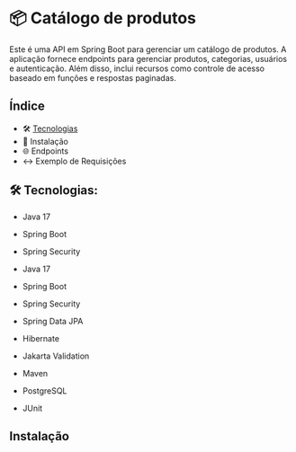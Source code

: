 # 📦 Catálogo de produtos

Este é uma API em Spring Boot para gerenciar um catálogo de produtos. A aplicação fornece endpoints para gerenciar produtos, categorias, usuários e autenticação. Além disso, inclui recursos como controle de acesso baseado em funções e respostas paginadas.


## Índice
- 🛠️ [Tecnologias](#tecnologias)
- 🚀 Instalação
- 🌐 Endpoints
- ↔️ Exemplo de Requisições

 

## 🛠️ Tecnologias: <a id="tecnologias"></a>
- Java 17
- Spring Boot
- Spring Security

- Java 17
- Spring Boot
- Spring Security
- Spring Data JPA
- Hibernate
- Jakarta Validation
- Maven
- PostgreSQL
- JUnit

## Instalação
